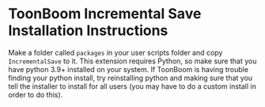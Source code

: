 # ToonBoom Incremental Save Installation Instructions

Make a folder called `packages` in your user scripts folder and copy `IncrementalSave` to it. This extension requires Python, so make sure that you have python 3.9+ installed on your system. If ToonBoom is having trouble finding your python install, try reinstalling python and making sure that you tell the installer to install for all users (you may have to do a custom install in order to do this).
